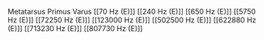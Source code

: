 Metatarsus Primus Varus
[[70 Hz (E)]]
[[240 Hz (E)]]
[[650 Hz (E)]]
[[5750 Hz (E)]]
[[72250 Hz (E)]]
[[123000 Hz (E)]]
[[502500 Hz (E)]]
[[622880 Hz (E)]]
[[713230 Hz (E)]]
[[807730 Hz (E)]]